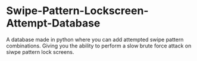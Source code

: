 # Swipe-Pattern-Lockscreen-Attempt-Database
A database made in python where you can add attempted swipe pattern combinations. Giving you the ability to perform a slow brute force attack on siwpe pattern lock screens.
